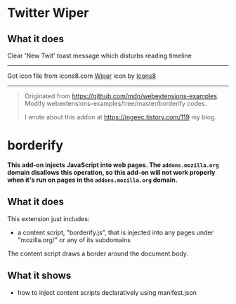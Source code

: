 Twitter Wiper
======

## What it does
Clear 'New Twit' toast message which disturbs reading timeline

------
Got icon file from icons8.com
<a target="_blank" href="https://icons8.com/icon/88WykKabTNSZ/wiper">Wiper</a> icon by <a target="_blank" href="https://icons8.com">Icons8</a>

------
> Originated from https://github.com/mdn/webextensions-examples.
> Modify webextensions-examples/tree/master/borderify codes.
>
> I wrote about this addon at https://ingeec.tistory.com/119 my blog.
>

# borderify

**This add-on injects JavaScript into web pages. The `addons.mozilla.org` domain disallows this operation, so this add-on will not work properly when it's run on pages in the `addons.mozilla.org` domain.**

## What it does

This extension just includes:

* a content script, "borderify.js", that is injected into any pages
under "mozilla.org/" or any of its subdomains

The content script draws a border around the document.body.

## What it shows

* how to inject content scripts declaratively using manifest.json
